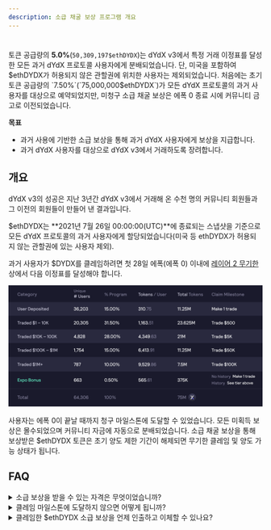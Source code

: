 ```yaml
---
description: 소급 채굴 보상 프로그램 개요
---
```


#

토큰 공급량의 **5.0%**(`50,309,197$ethDYDX`)는 dYdX v3에서 특정 거래 이정표를 달성한 모든 과거 dYdX 프로토콜 사용자에게 분배되었습니다. 단, 미국을 포함하여 $ethDYDX가 허용되지 않은 관할권에 위치한 사용자는 제외되었습니다. 처음에는 초기 토큰 공급량의 `7.50%`(`75,000,000$ethDYDX`)가 모든 dYdX 프로토콜의 과거 사용자를 대상으로 예약되었지만, 미청구 소급 채굴 보상은 에폭 0 종료 시에 커뮤니티 금고로 이전되었습니다.

**목표**

* 과거 사용에 기반한 소급 보상을 통해 과거 dYdX 사용자에게 보상을 지급합니다.
* 과거 dYdX 사용자를 대상으로 dYdX v3에서 거래하도록 장려합니다.

## 개요

dYdX v3의 성공은 지난 3년간 dYdX v3에서 거래해 온 수천 명의 커뮤니티 회원들과 그 이전의 회원들이 만들어 낸 결과입니다.

$ethDYDX는 **2021년 7월 26일 00:00:00(UTC)**에 종료되는 스냅샷을 기준으로 모든 dYdX 프로토콜의 과거 사용자에게 할당되었습니다(미국 등 ethDYDX가 허용되지 않는 관할권에 있는 사용자 제외).

과거 사용자가 $DYDX를 클레임하려면 첫 28일 에폭(에폭 0) 이내에 [레이어 2 무기한](https://trade.dydx.exchange)상에서 다음 이정표를 달성해야 합니다.

![](../.gitbook/assets/1-retroactive-buckets.png)

사용자는 에폭 0이 끝날 때까지 청구 마일스톤에 도달할 수 있었습니다. 모든 미획득 보상은 몰수되었으며 커뮤니티 자금에 자동으로 분배되었습니다. 소급 채굴 보상을 통해 보상받은 $ethDYDX 토큰은 초기 양도 제한 기간이 해제되면 무기한 클레임 및 양도 가능 상태가 됩니다.

## **FAQ**

<details>

<summary>소급 보상을 받을 수 있는 자격은 무엇이었습니까?</summary>



</details>

<details>

<summary>클레임 마일스톤에 도달하지 않으면 어떻게 됩니까?</summary>



</details>

<details>

<summary>클레임한 $ethDYDX 소급 보상을 언제 인출하고 이체할 수 있나요?</summary>



</details>

###

